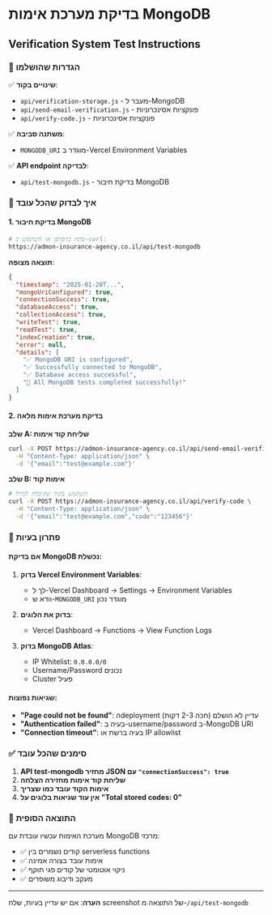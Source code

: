 # בדיקת מערכת אימות MongoDB
## Verification System Test Instructions

### 🔧 הגדרות שהושלמו

✅ **שינויים בקוד**:
- `api/verification-storage.js` - מעבר ל-MongoDB
- `api/send-email-verification.js` - פונקציות אסינכרוניות  
- `api/verify-code.js` - פונקציות אסינכרוניות

✅ **משתנה סביבה**:
- `MONGODB_URI` מוגדר ב-Vercel Environment Variables

✅ **API endpoint לבדיקה**:
- `api/test-mongodb.js` - בדיקת חיבור MongoDB

### 🧪 איך לבדוק שהכל עובד

#### 1. בדיקת חיבור MongoDB
```bash
# פתח בדפדפן או השתמש ב-curl:
https://admon-insurance-agency.co.il/api/test-mongodb
```

**תוצאה מצופה**:
```json
{
  "timestamp": "2025-01-20T...",
  "mongoUriConfigured": true,
  "connectionSuccess": true,
  "databaseAccess": true,
  "collectionAccess": true,
  "writeTest": true,
  "readTest": true,
  "indexCreation": true,
  "error": null,
  "details": [
    "✅ MongoDB URI is configured",
    "✅ Successfully connected to MongoDB",
    "✅ Database access successful",
    "🎉 All MongoDB tests completed successfully!"
  ]
}
```

#### 2. בדיקת מערכת אימות מלאה

**שלב A: שליחת קוד אימות**
```bash
curl -X POST https://admon-insurance-agency.co.il/api/send-email-verification \
  -H "Content-Type: application/json" \
  -d '{"email":"test@example.com"}'
```

**שלב B: אימות קוד**
```bash
# השתמש בקוד שקיבלת למייל
curl -X POST https://admon-insurance-agency.co.il/api/verify-code \
  -H "Content-Type: application/json" \
  -d '{"email":"test@example.com","code":"123456"}'
```

### 🐛 פתרון בעיות

#### אם בדיקת MongoDB נכשלת:

1. **בדוק Vercel Environment Variables**:
   - לך ל-Vercel Dashboard → Settings → Environment Variables
   - וודא ש-`MONGODB_URI` מוגדר נכון

2. **בדוק את הלוגים**:
   - Vercel Dashboard → Functions → View Function Logs

3. **בדוק MongoDB Atlas**:
   - IP Whitelist: `0.0.0.0/0` 
   - Username/Password נכונים
   - Cluster פעיל

#### שגיאות נפוצות:

- **"Page could not be found"**: הdeployment עדיין לא הושלם (חכה 2-3 דקות)
- **"Authentication failed"**: בעיה ב-username/password ב-MongoDB URI
- **"Connection timeout"**: בעיה ברשת או IP allowlist

### ✅ סימנים שהכל עובד

1. **API test-mongodb מחזיר JSON עם `"connectionSuccess": true`**
2. **שליחת קוד אימות מחזירה הצלחה** 
3. **אימות הקוד עובד כמו שצריך**
4. **אין עוד שגיאות בלוגים על "Total stored codes: 0"**

### 🎯 התוצאה הסופית

מערכת האימות עכשיו עובדת עם MongoDB מרכזי:
- ✅ קודים נשמרים בין serverless functions
- ✅ אימות עובד בצורה אמינה
- ✅ ניקוי אוטומטי של קודים פגי תוקף
- ✅ מעקב ודיבוג משופרים

---

**הערה**: אם יש עדיין בעיות, שלח screenshot של התוצאה מ-`/api/test-mongodb` 
